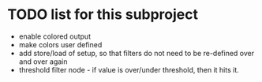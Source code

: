# TODO list for this subproject

* enable colored output
* make colors user defined
* add store/load of setup, so that filters do not need to be re-defined over and over again
* threshold filter node - if value is over/under threshold, then it hits it.
